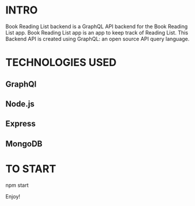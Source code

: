 # INTRO
Book Reading List backend is a GraphQL API backend for the Book Reading List app. Book Reading List app is an app to keep track of Reading List. This Backend API is created using GraphQL: an open source API query language. 

# TECHNOLOGIES USED
## GraphQl
## Node.js
## Express
## MongoDB

# TO START
npm start

Enjoy!
